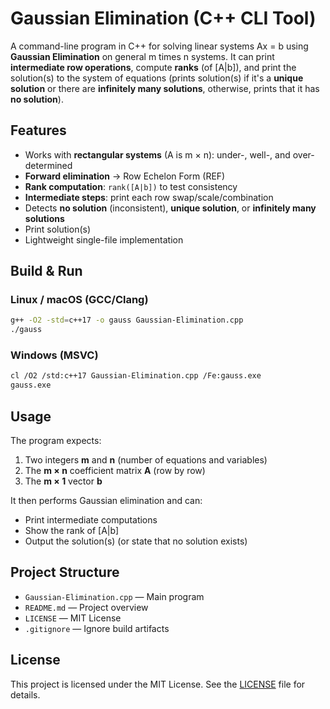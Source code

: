 # Gaussian Elimination (C++ CLI Tool)

A command-line program in C++ for solving linear systems Ax = b using **Gaussian Elimination** on general
m times n systems. It can print **intermediate row operations**, compute **ranks** (of [A|b]),
and print the solution(s) to the system of equations (prints solution(s) if it's a **unique solution** or there are **infinitely many solutions**, otherwise, prints that it has **no solution**).

## Features
- Works with **rectangular systems** (A is m × n): under-, well-, and over-determined
- **Forward elimination** → Row Echelon Form (REF)
- **Rank computation**: `rank([A|b])` to test consistency
- **Intermediate steps**: print each row swap/scale/combination
- Detects **no solution** (inconsistent), **unique solution**, or **infinitely many solutions**
- Print solution(s)
- Lightweight single-file implementation

## Build & Run

### Linux / macOS (GCC/Clang)
```bash
g++ -O2 -std=c++17 -o gauss Gaussian-Elimination.cpp
./gauss
```

### Windows (MSVC)
```bash
cl /O2 /std:c++17 Gaussian-Elimination.cpp /Fe:gauss.exe
gauss.exe
```

## Usage

The program expects:
1. Two integers **m** and **n** (number of equations and variables)  
2. The **m × n** coefficient matrix **A** (row by row)  
3. The **m × 1** vector **b**

It then performs Gaussian elimination and can:
- Print intermediate computations
- Show the rank of [A|b]
- Output the solution(s) (or state that no solution exists)


## Project Structure
- `Gaussian-Elimination.cpp` — Main program
- `README.md` — Project overview
- `LICENSE` — MIT License
- `.gitignore` — Ignore build artifacts

## License
This project is licensed under the MIT License. See the [LICENSE](LICENSE) file for details.


